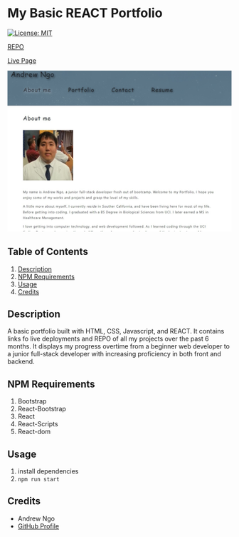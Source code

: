 # My Basic REACT Portfolio

[![License: MIT](https://img.shields.io/badge/License-MIT-yellow.svg)](https://opensource.org/licenses/MIT)

[REPO](https://github.com/MiinoSil/MY-REACT-PORTFOLIO-NGO-GIT)

[Live Page](https://miinosil.github.io/MY-REACT-PORTFOLIO-NGO-GIT/)

![Portfolio Image](./src/assets/projects/Basic%20React%20Porfolio.jpg)

## Table of Contents
1. [Description](#description)
2. [NPM Requirements](#npm-requirements)
3. [Usage]()
4. [Credits](#credits)

## Description

A basic portfolio built with HTML, CSS, Javascript, and REACT. It contains links fo live deployments and REPO of all my projects over the past 6 months. It displays my progress overtime from a beginner web developer to a junior full-stack developer with increasing proficiency in both front and backend. 

## NPM Requirements
1. Bootstrap
2. React-Bootstrap
3. React
4. React-Scripts
5. React-dom

## Usage
1. install dependencies
2. ```npm run start```

## Credits
- Andrew Ngo
- [GitHub Profile](https://github.com/MiinoSil)